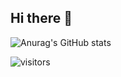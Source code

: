 ## Hi there 👋

![Anurag's GitHub stats](https://github-readme-stats.vercel.app/api?username=BeechBurgPieStar)

![visitors](https://visitor-badge.glitch.me/badge?page_id=BeechBurgPieStar&left_color=green&right_color=red)
